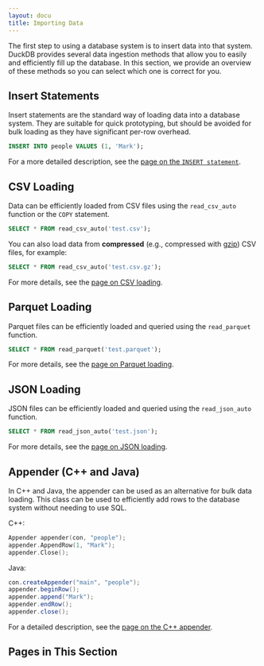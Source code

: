 ```yaml
---
layout: docu
title: Importing Data
---
```


The first step to using a database system is to insert data into that system. DuckDB provides several data ingestion methods that allow you to easily and efficiently fill up the database. In this section, we provide an overview of these methods so you can select which one is correct for you.

## Insert Statements

Insert statements are the standard way of loading data into a database system. They are suitable for quick prototyping, but should be avoided for bulk loading as they have significant per-row overhead.

```sql
INSERT INTO people VALUES (1, 'Mark');
```

For a more detailed description, see the [page on the `INSERT statement`](../data/insert).

## CSV Loading

Data can be efficiently loaded from CSV files using the `read_csv_auto` function or the `COPY` statement.

```sql
SELECT * FROM read_csv_auto('test.csv');
```

You can also load data from **compressed** (e.g., compressed with [gzip](https://www.gzip.org/)) CSV files, for example:

```sql
SELECT * FROM read_csv_auto('test.csv.gz');
```

For more details, see the [page on CSV loading](../data/csv).

## Parquet Loading

Parquet files can be efficiently loaded and queried using the `read_parquet` function.

```sql
SELECT * FROM read_parquet('test.parquet');
```

For more details, see the [page on Parquet loading](../data/parquet).

## JSON Loading

JSON files can be efficiently loaded and queried using the `read_json_auto` function.

```sql
SELECT * FROM read_json_auto('test.json');
```

For more details, see the [page on JSON loading](../data/json).

## Appender (C++ and Java)

In C++ and Java, the appender can be used as an alternative for bulk data loading. This class can be used to efficiently add rows to the database system without needing to use SQL.

C++:

```cpp
Appender appender(con, "people");
appender.AppendRow(1, "Mark");
appender.Close();
```

Java:

```java
con.createAppender("main", "people");
appender.beginRow();
appender.append("Mark");
appender.endRow();
appender.close();
```

For a detailed description, see the [page on the C++ appender](../data/appender).

## Pages in This Section
